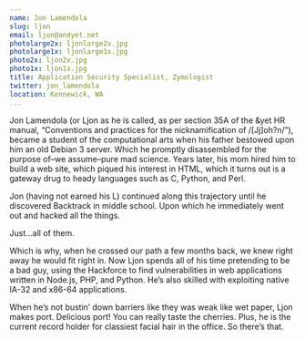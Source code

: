 ```yaml
---
name: Jon Lamendola
slug: ljon
email: ljon@andyet.net
photolarge2x: ljonlarge2x.jpg
photolarge1x: ljonlarge1x.jpg
photo2x: ljon2x.jpg
photo1x: ljon1x.jpg
title: Application Security Specialist, Zymologist
twitter: jon_lamendola
location: Kennewick, WA
...
```


Jon Lamendola (or Ljon as he is called, as per section 35A of the &yet HR manual, “Conventions and practices for the nicknamification of /[Jj]oh?n/”), became a student of the computational arts when his father bestowed upon him an old Debian 3 server. Which he promptly disassembled for the purpose of–we assume–pure mad science. Years later, his mom hired him to build a web site, which piqued his interest in HTML, which it turns out is a gateway drug to heady languages such as C, Python, and Perl. 

Jon (having not earned his L) continued along this trajectory until he discovered Backtrack in middle school. Upon which he immediately went out and hacked all the things. 

Just…all of them. 

Which is why, when he crossed our path a few months back, we knew right away he would fit right in. Now Ljon spends all of his time pretending to be a bad guy, using the Hackforce to find vulnerabilities in web applications written in Node.js, PHP, and Python. He’s also skilled with exploiting native IA-32 and x86-64 applications.

When he’s not bustin’ down barriers like they was weak like wet paper, Ljon makes port. Delicious port! You can really taste the cherries. Plus, he is the current record holder for classiest facial hair in the office. So there’s that. 
